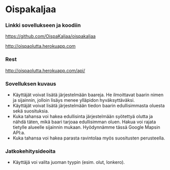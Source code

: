 # Oispakaljaa

### Linkki sovellukseen ja koodiin
https://github.com/OispaKaljaa/oispakaljaa

http://oispaolutta.herokuapp.com

### Rest
http://oispaolutta.herokuapp.com/api/

### Sovelluksen kuvaus

- Käyttäjät voivat lisätä järjestelmään baareja. He ilmoittavat baarin nimen ja sijainnin, jolloin lisäys menee ylläpidon hyväksyttäväksi.
- Käyttäjät voivat lisätä järjestelmään tiedon baarin edullisimmasta oluesta sekä suosituksia.
- Kuka tahansa voi hakea edullisinta järjestelmään syötettyä olutta ja nähdä täten, mikä baari tarjoaa edullisimman oluen. Hakua voi rajata tietylle alueelle sijainnin mukaan. Hyödynnämme tässä Google Mapsin API:a.
- Kuka tahansa voi hakea parasta ravintolaa myös suositusten perusteella.

### Jatkokehitysideoita

- Käyttäjä voi valita juoman tyypin (esim. olut, lonkero).

